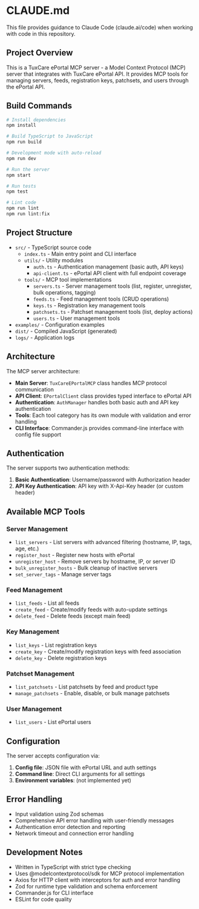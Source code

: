 # CLAUDE.md

This file provides guidance to Claude Code (claude.ai/code) when working with code in this repository.

## Project Overview

This is a TuxCare ePortal MCP server - a Model Context Protocol (MCP) server that integrates with TuxCare ePortal API. It provides MCP tools for managing servers, feeds, registration keys, patchsets, and users through the ePortal API.

## Build Commands

```bash
# Install dependencies
npm install

# Build TypeScript to JavaScript
npm run build

# Development mode with auto-reload
npm run dev

# Run the server
npm start

# Run tests
npm test

# Lint code
npm run lint
npm run lint:fix
```

## Project Structure

- `src/` - TypeScript source code
  - `index.ts` - Main entry point and CLI interface
  - `utils/` - Utility modules
    - `auth.ts` - Authentication management (basic auth, API keys)
    - `api-client.ts` - ePortal API client with full endpoint coverage
  - `tools/` - MCP tool implementations
    - `servers.ts` - Server management tools (list, register, unregister, bulk operations, tagging)
    - `feeds.ts` - Feed management tools (CRUD operations)
    - `keys.ts` - Registration key management tools
    - `patchsets.ts` - Patchset management tools (list, deploy actions)
    - `users.ts` - User management tools
- `examples/` - Configuration examples
- `dist/` - Compiled JavaScript (generated)
- `logs/` - Application logs

## Architecture

The MCP server architecture:
- **Main Server**: `TuxCareEPortalMCP` class handles MCP protocol communication
- **API Client**: `EPortalClient` class provides typed interface to ePortal API
- **Authentication**: `AuthManager` handles both basic auth and API key authentication
- **Tools**: Each tool category has its own module with validation and error handling
- **CLI Interface**: Commander.js provides command-line interface with config file support

## Authentication

The server supports two authentication methods:
1. **Basic Authentication**: Username/password with Authorization header
2. **API Key Authentication**: API key with X-Api-Key header (or custom header)

## Available MCP Tools

### Server Management
- `list_servers` - List servers with advanced filtering (hostname, IP, tags, age, etc.)
- `register_host` - Register new hosts with ePortal
- `unregister_host` - Remove servers by hostname, IP, or server ID
- `bulk_unregister_hosts` - Bulk cleanup of inactive servers
- `set_server_tags` - Manage server tags

### Feed Management
- `list_feeds` - List all feeds
- `create_feed` - Create/modify feeds with auto-update settings
- `delete_feed` - Delete feeds (except main feed)

### Key Management
- `list_keys` - List registration keys
- `create_key` - Create/modify registration keys with feed association
- `delete_key` - Delete registration keys

### Patchset Management
- `list_patchsets` - List patchsets by feed and product type
- `manage_patchsets` - Enable, disable, or bulk manage patchsets

### User Management
- `list_users` - List ePortal users

## Configuration

The server accepts configuration via:
1. **Config file**: JSON file with ePortal URL and auth settings
2. **Command line**: Direct CLI arguments for all settings
3. **Environment variables**: (not implemented yet)

## Error Handling

- Input validation using Zod schemas
- Comprehensive API error handling with user-friendly messages
- Authentication error detection and reporting
- Network timeout and connection error handling

## Development Notes

- Written in TypeScript with strict type checking
- Uses @modelcontextprotocol/sdk for MCP protocol implementation
- Axios for HTTP client with interceptors for auth and error handling
- Zod for runtime type validation and schema enforcement
- Commander.js for CLI interface
- ESLint for code quality